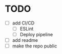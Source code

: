# TODO

- [ ] add CI/CD
  - [ ] ESLint
  - [ ] Deploy pipeline
- [ ] add readme
- [ ] make the repo public
